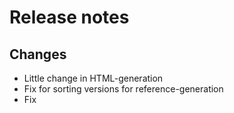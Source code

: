 # Release notes

## Changes

- Little change in HTML-generation
- Fix for sorting versions for reference-generation
- Fix
